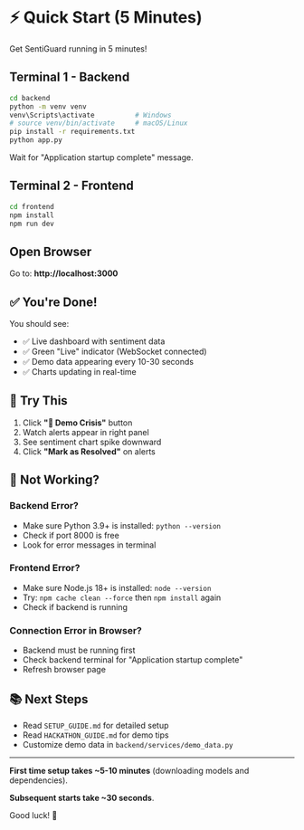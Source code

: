 # ⚡ Quick Start (5 Minutes)

Get SentiGuard running in 5 minutes!

## Terminal 1 - Backend

```bash
cd backend
python -m venv venv
venv\Scripts\activate          # Windows
# source venv/bin/activate     # macOS/Linux
pip install -r requirements.txt
python app.py
```

Wait for "Application startup complete" message.

## Terminal 2 - Frontend

```bash
cd frontend
npm install
npm run dev
```

## Open Browser

Go to: **http://localhost:3000**

## ✅ You're Done!

You should see:
- ✅ Live dashboard with sentiment data
- ✅ Green "Live" indicator (WebSocket connected)
- ✅ Demo data appearing every 10-30 seconds
- ✅ Charts updating in real-time

## 🎯 Try This

1. Click **"🚨 Demo Crisis"** button
2. Watch alerts appear in right panel
3. See sentiment chart spike downward
4. Click **"Mark as Resolved"** on alerts

## 🐛 Not Working?

### Backend Error?
- Make sure Python 3.9+ is installed: `python --version`
- Check if port 8000 is free
- Look for error messages in terminal

### Frontend Error?
- Make sure Node.js 18+ is installed: `node --version`
- Try: `npm cache clean --force` then `npm install` again
- Check if backend is running

### Connection Error in Browser?
- Backend must be running first
- Check backend terminal for "Application startup complete"
- Refresh browser page

## 📚 Next Steps

- Read `SETUP_GUIDE.md` for detailed setup
- Read `HACKATHON_GUIDE.md` for demo tips
- Customize demo data in `backend/services/demo_data.py`

---

**First time setup takes ~5-10 minutes** (downloading models and dependencies).

**Subsequent starts take ~30 seconds**.

Good luck! 🚀
